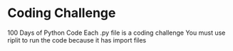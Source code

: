 # Coding Challenge
 100 Days of Python Code 
 Each .py file is a coding challenge
 You must use riplit to run the code because it has import files 
 


